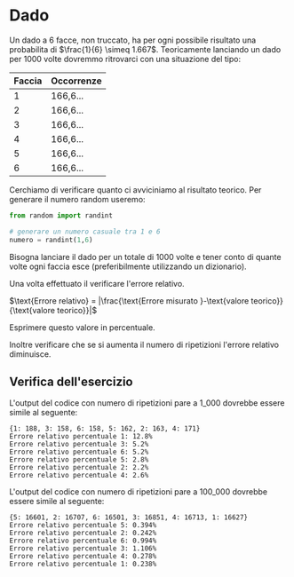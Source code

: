 # Dado

Un dado a 6 facce, non truccato, ha per ogni possibile risultato una probabilita di $\frac{1}{6} \simeq 1.667$. Teoricamente lanciando un dado per 1000 volte dovremmo ritrovarci con una situazione del tipo: 

| Faccia | Occorrenze |
|--------|------------|
| 1      | 166,6...   |
| 2      | 166,6...   |
| 3      | 166,6...   |
| 4      | 166,6...   |
| 5      | 166,6...   |
| 6      | 166,6...   |

Cerchiamo di verificare quanto ci avviciniamo al risultato teorico. Per generare il numero random useremo: 
```python 
from random import randint 

# generare un numero casuale tra 1 e 6
numero = randint(1,6) 
```

Bisogna lanciare il dado per un totale di 1000 volte e tener conto di quante volte ogni faccia esce (preferibilmente utilizzando un dizionario). 

Una volta effettuato il verificare l'errore relativo. 

$\text{Errore relativo} = |\frac{\text{Errore misurato }-\text{valore teorico}}{\text{valore teorico}}|$

Esprimere questo valore in percentuale.

Inoltre verificare che se si aumenta il numero di ripetizioni l'errore relativo diminuisce. 

## Verifica dell'esercizio 
L'output del codice con numero di ripetizioni pare a 1_000 dovrebbe essere simile al seguente: 
```
{1: 188, 3: 158, 6: 158, 5: 162, 2: 163, 4: 171}
Errore relativo percentuale 1: 12.8%
Errore relativo percentuale 3: 5.2%
Errore relativo percentuale 6: 5.2%
Errore relativo percentuale 5: 2.8%
Errore relativo percentuale 2: 2.2%
Errore relativo percentuale 4: 2.6%
```
L'output del codice con numero di ripetizioni pare a 100_000 dovrebbe essere simile al seguente: 
```
{5: 16601, 2: 16707, 6: 16501, 3: 16851, 4: 16713, 1: 16627}
Errore relativo percentuale 5: 0.394%
Errore relativo percentuale 2: 0.242%
Errore relativo percentuale 6: 0.994%
Errore relativo percentuale 3: 1.106%
Errore relativo percentuale 4: 0.278%
Errore relativo percentuale 1: 0.238%
```